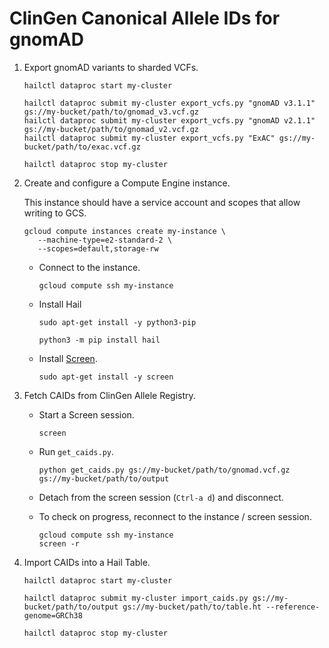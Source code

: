 # ClinGen Canonical Allele IDs for gnomAD

1. Export gnomAD variants to sharded VCFs.

   ```
   hailctl dataproc start my-cluster

   hailctl dataproc submit my-cluster export_vcfs.py "gnomAD v3.1.1" gs://my-bucket/path/to/gnomad_v3.vcf.gz
   hailctl dataproc submit my-cluster export_vcfs.py "gnomAD v2.1.1" gs://my-bucket/path/to/gnomad_v2.vcf.gz
   hailctl dataproc submit my-cluster export_vcfs.py "ExAC" gs://my-bucket/path/to/exac.vcf.gz

   hailctl dataproc stop my-cluster
   ```

2. Create and configure a Compute Engine instance.

   This instance should have a service account and scopes that allow writing to GCS.

   ```
   gcloud compute instances create my-instance \
      --machine-type=e2-standard-2 \
      --scopes=default,storage-rw
   ```

   -  Connect to the instance.

      ```
      gcloud compute ssh my-instance
      ```

   -  Install Hail

      ```
      sudo apt-get install -y python3-pip

      python3 -m pip install hail
      ```

   -  Install [Screen](https://www.gnu.org/software/screen/).

      ```
      sudo apt-get install -y screen
      ```

3. Fetch CAIDs from ClinGen Allele Registry.

   -  Start a Screen session.

      ```
      screen
      ```

   -  Run `get_caids.py`.

      ```
      python get_caids.py gs://my-bucket/path/to/gnomad.vcf.gz gs://my-bucket/path/to/output
      ```

   -  Detach from the screen session (`Ctrl-a d`) and disconnect.

   -  To check on progress, reconnect to the instance / screen session.

      ```
      gcloud compute ssh my-instance
      screen -r
      ```

4. Import CAIDs into a Hail Table.

   ```
   hailctl dataproc start my-cluster

   hailctl dataproc submit my-cluster import_caids.py gs://my-bucket/path/to/output gs://my-bucket/path/to/table.ht --reference-genome=GRCh38

   hailctl dataproc stop my-cluster
   ```
